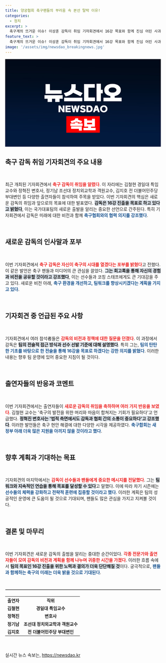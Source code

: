 ```yaml
---
title: 양궁협회 축구팬들의 부러움 속 본선 탈락 이유!
categories:
  - 정치
excerpt: >
  축구계의 뜨거운 이슈! 이상훈 감독이 취임 기자회견에서 16강 목표와 함께 진심 어린 사과를 전했습니다. 그의 리더십 아래 변화가 시작된다! #축구 #감독 #뉴스와이드
feature_text: >
  축구계의 뜨거운 이슈! 이상훈 감독이 취임 기자회견에서 16강 목표와 함께 진심 어린 사과를 전했습니다. 그의 리더십 아래 변화가 시작된다! #축구 #감독 #뉴스와이드
image: '/assets/img/newsdao_breakingnews.jpg'
---
```


<p><img src="/assets/img/newsdao_breakingnews.jpg" alt="ranknews 속보" /></p>

<h2 data-ke-size="size26">축구 감독 취임 기자회견의 주요 내용</h2>

<p data-ke-size="size16">&nbsp;</p>

<p data-ke-size="size16">최근 개최된 기자회견에서 <b><span style="color: #ee2323;">축구 감독이 취임을 알렸다</span></b>. 이 자리에는 김철현 경일대 특임교수와 정혁진 변호사, 정기남 조선대 정치외교학과 객원교수, 김지호 전 더불어민주당 부대변인 등 다양한 출연자들이 참석하여 주목을 받았다. 이번 기자회견의 핵심은 새로운 감독의 취임과 앞으로의 목표에 대한 발표였다. <b><span style="background-color: #21538527;">감독은 16강 진출을 목표로 하고 있다고 밝혔다</span></b>, 이는 국가대표팀의 새로운 출발을 알리는 중요한 선언으로 간주된다. 특히 기자회견에서 감독은 미래에 대한 비전과 함께 <b><span style="color: #1a5490;">축구협회와의 협력 의지를 강조했다</span></b>.</p>

<p data-ke-size="size16">&nbsp;</p>

<h2 data-ke-size="size26">새로운 감독의 인사말과 포부</h2>

<p data-ke-size="size16">&nbsp;</p>

<p data-ke-size="size16">이번 기자회견에서 <b><span style="color: #ee2323;">축구 감독은 자신이 축구의 시대를 열겠다는 포부를 밝혔다</span></b>고 전했다. 이 같은 발언은 축구 팬들과 미디어의 큰 관심을 끌었다. <b><span style="background-color: #21538527;">그는 회고록을 통해 자신의 경험과 비전을 공유할 것이라고 강조했다</span></b>, 이는 선수들과 코칭 스태프에게도 큰 기대감을 주고 있다. 새로운 비전 아래, <b><span style="color: #1a5490;">축구 환경을 개선하고, 팀워크를 향상시키겠다는 계획을 가지고 있다</span></b>.</p>

<p data-ke-size="size16">&nbsp;</p>

<h2 data-ke-size="size26">기자회견 중 언급된 주요 사항</h2>

<p data-ke-size="size16">&nbsp;</p>

<p data-ke-size="size16">기자회견에서 여러 참석者들은 <b><span style="color: #ee2323;">감독의 비전과 정책에 대한 질문을 던졌다</span></b>. 이 과정에서 감독은 <b><span style="background-color: #21538527;">팀의 전술적 접근 방식과 선수 선발 기준에 대해 설명했다</span></b>. 특히 그는, <b><span style="color: #1a5490;">팀의 탄탄한 기초를 바탕으로 한 전술을 통해 16강을 목표로 하겠다는 강한 의지를 밝혔다</span></b>. 이러한 내용는 향후 팀 운영에 있어 중요한 지침이 될 것이다.</p>

<p data-ke-size="size16">&nbsp;</p>

<h2 data-ke-size="size26">출연자들의 반응과 코멘트</h2>

<p data-ke-size="size16">&nbsp;</p>

<p data-ke-size="size16">이번 기자회견에서는 출연자들이 <b><span style="color: #ee2323;">새로운 감독의 취임을 축하하며 여러 가지 반응을 보였다</span></b>. 김철현 교수는 '축구의 발전을 위한 머리와 마음이 합쳐지는 기회가 필요하다'고 언급했다. <b><span style="background-color: #21538527;">정혁진 변호사는 '법적 측면에서도 감독과 협회 간의 소통이 중요하다'고 강조했다</span></b>. 이러한 발언들은 축구 현안 해결에 대한 다양한 시각을 제공하였다. <b><span style="color: #1a5490;">축구합회는 새 정부 아래 더욱 많은 지원을 아끼지 않을 것이라고 했다</span></b>.</p>

<p data-ke-size="size16">&nbsp;</p>

<h2 data-ke-size="size26">향후 계획과 기대하는 목표</h2>

<p data-ke-size="size16">&nbsp;</p>

<p data-ke-size="size16">기자회견의 마지막에서는 <b><span style="color: #ee2323;">감독이 선수들과 팬들에게 중요한 메시지를 전달했다</span></b>. 그는 <b><span style="background-color: #21538527;">팀워크와 지속적인 연습을 통해 목표를 달성할 수 있다</span></b>고 말했다. 이에 따라 차기 시즌에는 <b><span style="color: #1a5490;">선수들의 체력을 강화하고 전략적 훈련에 집중할 것이라고 했다</span></b>. 이러한 계획은 팀의 성공적인 운영에 큰 도움이 될 것으로 기대되며, 팬들도 많은 관심을 가지고 지켜볼 것이다.</p>

<p data-ke-size="size16">&nbsp;</p>

<h2 data-ke-size="size26">결론 및 마무리</h2>

<p data-ke-size="size16">&nbsp;</p>

<p data-ke-size="size16">이번 기자회견은 새로운 감독의 출범을 알리는 중대한 순간이었다. <b><span style="color: #ee2323;">각종 전문가와 출연자들이 모여 감독의 비전과 계획을 함께 나누며 귀중한 시간을 가졌다</span></b>. 이러한 흐름 속에서 <b><span style="background-color: #21538527;">팀의 목표인 16강 진출을 위한 노력과 결의가 더욱 단단해질 것</span></b>이다. 궁극적으로, <b><span style="color: #1a5490;">팬들과 함께하는 축구의 미래는 더욱 밝을 것으로 기대된다</span></b>.</p>

<p data-ke-size="size16">&nbsp;</p>

<hr style="border: 1px solid #ccc;"/>

<table style="border-collapse: collapse; width: 100%; margin: 20px 0; text-align: left;">
  <tr>
    <td style="text-align: center; height: 17px;"><b>출연자</b></td>
    <td style="text-align: center; height: 17px;"><b>직위</b></td>
  </tr>
  <tr>
    <td style="text-align: center; height: 17px;"><b>김철현</b></td>
    <td style="text-align: center; height: 17px;"><b>경일대 특임교수</b></td>
  </tr>
  <tr>
    <td style="text-align: center; height: 17px;"><b>정혁진</b></td>
    <td style="text-align: center; height: 17px;"><b>변호사</b></td>
  </tr>
  <tr>
    <td style="text-align: center; height: 17px;"><b>정기남</b></td>
    <td style="text-align: center; height: 17px;"><b>조선대 정치외교학과 객원교수</b></td>
  </tr>
  <tr>
    <td style="text-align: center; height: 17px;"><b>김지호</b></td>
    <td style="text-align: center; height: 17px;"><b>전 더불어민주당 부대변인</b></td>
  </tr>
</table>

<p data-ke-size="size16">&nbsp;</p>
실시간 뉴스 속보는, <a href="https://newsdao.kr" rel="dofollow">https://newsdao.kr</a>


